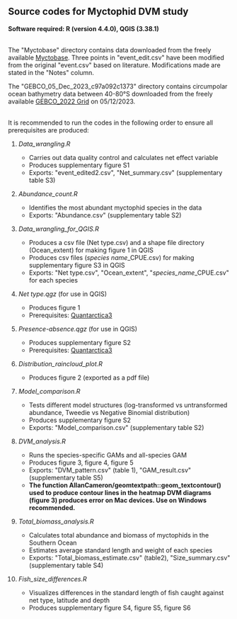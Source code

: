 ## Source codes for Myctophid DVM study

**Software required: R (version 4.4.0), QGIS (3.38.1)** <br /><br />

The "Myctobase" directory contains data downloaded from the freely available [Myctobase](https://zenodo.org/records/6562776). Three points in "event_edit.csv" have been modified from the original "event.csv" based on literature. Modifications made are stated in the "Notes" column.

The "GEBCO_05_Dec_2023_c97a092c1373" directory contains circumpolar ocean bathymetry data between 40-80°S downloaded from the freely available [GEBCO_2022 Grid](https://www.bodc.ac.uk/data/published_data_library/catalogue/10.5285/e0f0bb80-ab44-2739-e053-6c86abc0289c/) on 05/12/2023. <br /><br />

It is recommended to run the codes in the following order to ensure all prerequisites are produced:

1.  *Data_wrangling.R*

    -   Carries out data quality control and calculates net effect variable
    -   Produces supplementary figure S1
    -   Exports: "event_edited2.csv", "Net_summary.csv" (supplementary table S3)

2.  *Abundance_count.R*

    -   Identifies the most abundant myctophid species in the data
    -   Exports: "Abundance.csv" (supplementary table S2)

3.  *Data_wrangling_for_QGIS.R*

    -   Produces a csv file (Net type.csv) and a shape file directory (Ocean_extent) for making figure 1 in QGIS
    -   Produces csv files (*species name*\_CPUE.csv) for making supplementary figure S3 in QGIS
    -   Exports: "Net type.csv", "Ocean_extent", "*species_name*\_CPUE.csv" for each species

4.  *Net type.qgz* (for use in QGIS)

    -   Produces figure 1
    -   Prerequisites: [Quantarctica3](https://www.npolar.no/quantarctica/)

5.  *Presence-absence.qgz* (for use in QGIS)

    -   Produces supplementary figure S2
    -   Prerequisites: [Quantarctica3](https://www.npolar.no/quantarctica/)

6.  *Distribution_raincloud_plot.R*

    -   Produces figure 2 (exported as a pdf file)

7.  *Model_comparison.R*

    -   Tests different model structures (log-transformed vs untransformed abundance, Tweedie vs Negative Binomial distribution)
    -   Produces supplementary figure S2
    -   Exports: "Model_comparison.csv" (supplementary table S2)

8.  *DVM_analysis.R*

    -   Runs the species-specific GAMs and all-species GAM
    -   Produces figure 3, figure 4, figure 5
    -   Exports: "DVM_pattern.csv" (table 1), "GAM_result.csv" (supplementary table S5)
    -   **The function AllanCameron/geomtextpath::geom_textcontour() used to produce contour lines in the heatmap DVM diagrams (figure 3) produces error on Mac devices. Use on Windows recommended.**

9.  *Total_biomass_analysis.R*

    -   Calculates total abundance and biomass of myctophids in the Southern Ocean
    -   Estimates average standard length and weight of each species
    -   Exports: "Total_biomass_estimate.csv" (table2), "Size_summary.csv" (supplementary table S4)

10. *Fish_size_differences.R*

    -   Visualizes differences in the standard length of fish caught against net type, latitude and depth
    -   Produces supplementary figure S4, figure S5, figure S6
